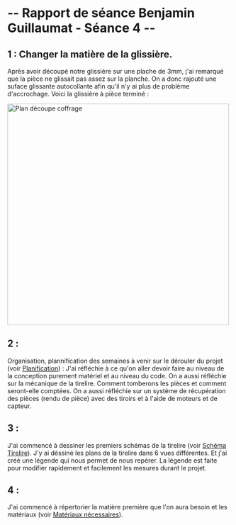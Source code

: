 # -- Rapport de séance Benjamin Guillaumat - Séance 4 -- #

## 1 : Changer la matière de la glissière.

Après avoir découpé notre glissière sur une plache de 3mm, j'ai remarqué que la pièce ne glissait pas assez sur la planche. On a donc rajouté une suface glissante autocollante afin qu'il n'y ai plus de problème d'accrochage. Voici la glissière à pièce terminé :

<img src="../../Images/Glissiere_fini.png" alt="Plan découpe coffrage" height="500"/>




## 2 :

Organisation, plannification des semaines à venir sur le dérouler du projet (voir <a href="../../Planning_Projet.md"> Planification</a>) : J'ai réfléchie à ce qu'on aller devoir faire au niveau de la conception purement matériel et au niveau du code. On a aussi réfléchie sur la mécanique de la tirelire. Comment tomberons les pièces et comment seront-elle comptées.
On a aussi réfléchie sur un système de récupération des pièces (rendu de pièce) avec des tiroirs et à l'aide de moteurs et de capteur.

## 3 :

J'ai commencé à dessiner les premiers schémas de la tirelire (voir <a href="../../Développement/Dessins_schémas/Schéma_tirelire.md"> Schéma Tirelire</a>). 
J'y ai déssiné les plans de la tirelire dans 6 vues différentes. Et j'ai créé une légende qui nous permet de nous repérer. La légende est faite pour modifier rapidement et facilement les mesures durant le projet.

## 4 :

J'ai commencé à répertorier la matière première que l'on aura besoin et les matériaux (voir <a href="../../Développement/Matériaux.md"> Matériaux nécessaires</a>). 
